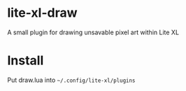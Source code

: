 # lite-xl-draw
A small plugin for drawing unsavable pixel art within Lite XL


# Install

Put draw.lua into ```~/.config/lite-xl/plugins```
